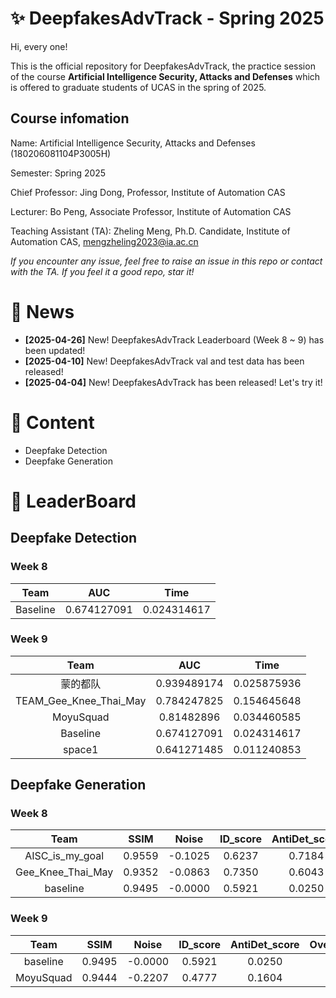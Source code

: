 # ✨ DeepfakesAdvTrack - Spring 2025
Hi, every one! 

This is the official repository for DeepfakesAdvTrack, the practice session of the course **Artificial Intelligence Security, Attacks and Defenses** which is offered to graduate students of UCAS in the spring of 2025.

## Course infomation

Name: Artificial Intelligence Security, Attacks and Defenses (180206081104P3005H)

Semester: Spring 2025

Chief Professor: Jing Dong, Professor, Institute of Automation CAS

Lecturer: Bo Peng, Associate Professor, Institute of Automation CAS

Teaching Assistant (TA): Zheling Meng, Ph.D. Candidate, Institute of Automation CAS, mengzheling2023@ia.ac.cn

*If you encounter any issue, feel free to raise an issue in this repo or contact with the TA.*
*If you feel it a good repo, star it!*

# 📣 News
- **[2025-04-26]** New! DeepfakesAdvTrack Leaderboard (Week 8 ~ 9) has been updated!
- **[2025-04-10]** New! DeepfakesAdvTrack val and test data has been released!
- **[2025-04-04]** New! DeepfakesAdvTrack has been released! Let's try it! 


# 📜 Content
- Deepfake Detection
- Deepfake Generation


# 🥇 LeaderBoard
## Deepfake Detection

### Week 8
|Team | AUC | Time |
|:-----:|:----:|:------:|
|Baseline|0.674127091|0.024314617|

### Week 9
|Team | AUC | Time |
|:-----:|:----:|:------:|
|蒙的都队|0.939489174|0.025875936|
|TEAM_Gee_Knee_Thai_May|0.784247825|0.154645648|
|MoyuSquad|0.81482896|0.034460585|
|Baseline|0.674127091|0.024314617|
|space1|0.641271485|0.011240853|


## Deepfake Generation
### Week 8
|Team | SSIM | Noise | ID_score | AntiDet_score | Overall_score |
|:-----:|:----:|:------:|:----:|:------:|:----:|
|AISC_is_my_goal|0.9559|-0.1025|0.6237|0.7184|2.1955|
|Gee_Knee_Thai_May|0.9352|-0.0863|0.7350|0.6043|2.1881|
|baseline|0.9495|-0.0000|0.5921|0.0250|1.5666|

### Week 9
|Team | SSIM | Noise | ID_score | AntiDet_score | Overall_score |
|:-----:|:----:|:------:|:----:|:------:|:----:|
|baseline|0.9495|-0.0000|0.5921|0.0250|1.5666|
|MoyuSquad|0.9444|-0.2207|0.4777|0.1604|1.3618|